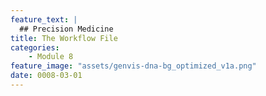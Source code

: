 ```yaml
---
feature_text: |
  ## Precision Medicine
title: The Workflow File
categories:
    - Module 8
feature_image: "assets/genvis-dna-bg_optimized_v1a.png"
date: 0008-03-01
---
```

